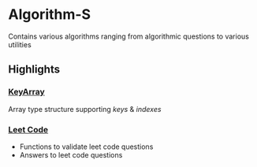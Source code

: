 # Algorithm-S

Contains various algorithms ranging from algorithmic questions to various utilities



## Highlights

### [KeyArray](https://github.com/spiderpig60/algorithm-s/blob/master/src/classes/KeyArray.js)
Array type structure supporting *keys* & *indexes*

### [Leet Code](https://github.com/spiderpig60/algorithm-s/tree/master/src/leet-code)
- Functions to validate leet code questions
- Answers to leet code questions
